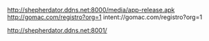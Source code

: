 http://shepherdator.ddns.net:8000/media/app-release.apk
http://gomac.com/registro?org=1
intent://gomac.com/registro?org=1

http://shepherdator.ddns.net:8001/